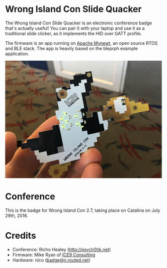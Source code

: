 # Wrong Island Con Slide Quacker

The Wrong Island Con Slide Quacker is an electronic conference badge
that's actually useful! You can pair it with your laptop and use it as a
traditional slide clicker, as it implements the HID over GATT profile.

The firmware is an app running on [Apache
Mynewt](http://mynewt.apache.org), an open source RTOS and BLE stack.
The app is heavily based on the bleprph example application.

![Slide Quacker](/doc/quacker.jpg?raw=true "Slide Quacker")

# Conference

This is the badge for Wrong Island Con 2.7, taking place on Catalina on
July 29th, 2016.

# Credits

- Conference: Richo Healey (http://psych0tik.net)
- Firmware: Mike Ryan of [ICE9 Consulting](http://ice9.us/)
- Hardware: nico (badge@n.routed.net)
